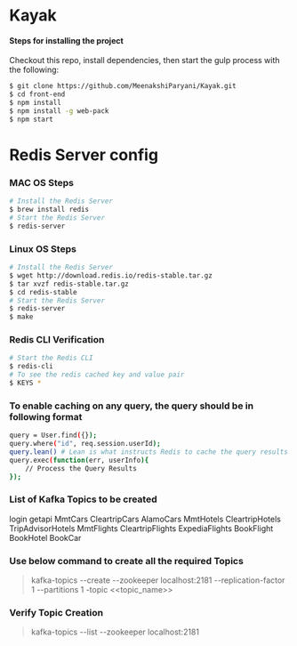 # Kayak

#### Steps for installing the project
Checkout this repo, install dependencies, then start the gulp process with the following:

```sh
$ git clone https://github.com/MeenakshiParyani/Kayak.git
$ cd front-end
$ npm install
$ npm install -g web-pack
$ npm start
```

# Redis Server config

### MAC OS Steps

```sh
# Install the Redis Server
$ brew install redis
# Start the Redis Server
$ redis-server       
```

### Linux OS Steps

```sh
# Install the Redis Server
$ wget http://download.redis.io/redis-stable.tar.gz
$ tar xvzf redis-stable.tar.gz
$ cd redis-stable
# Start the Redis Server
$ redis-server
$ make
```

### Redis CLI Verification
```sh
# Start the Redis CLI
$ redis-cli
# To see the redis cached key and value pair
$ KEYS *
```

### To enable caching on any query, the query should be in following format
```sh
query = User.find({});
query.where("id", req.session.userId);
query.lean() # Lean is what instructs Redis to cache the query results
query.exec(function(err, userInfo){
    // Process the Query Results
});
```

### List of Kafka Topics to be created
login
getapi
MmtCars
CleartripCars
AlamoCars
MmtHotels
CleartripHotels
TripAdvisorHotels
MmtFlights
CleartripFlights
ExpediaFlights
BookFlight
BookHotel
BookCar

### Use below command to create all the required Topics
> kafka-topics --create --zookeeper localhost:2181 --replication-factor 1 --partitions 1 -topic <<topic_name>>

### Verify Topic Creation
> kafka-topics --list --zookeeper localhost:2181
